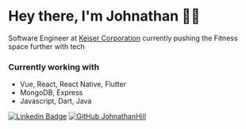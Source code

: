 
# Hey there, I'm Johnathan 👋🏾

Software Engineer at [Keiser Corporation](https://keiser.com) currently pushing the Fitness space further with tech

### Currently working with

* Vue, React, React Native, Flutter
* MongoDB, Express
* Javascript, Dart, Java

 [![Linkedin Badge](https://img.shields.io/badge/-JohnathanHill-blue?style=flat-square&logo=Linkedin&logoColor=white&link=https://www.linkedin.com/in/johnathan-hill-5766b0111/)](https://www.linkedin.com/in/johnathan-hill-5766b0111/) [![GitHub JohnathanHill](https://img.shields.io/github/followers/JohnathanHill?label=follow&style=social)](https://github.com/JohnathanHill)

